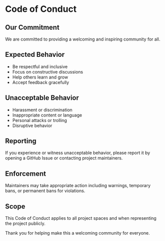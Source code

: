 # Code of Conduct

## Our Commitment

We are committed to providing a welcoming and inspiring community for all.

## Expected Behavior

- Be respectful and inclusive
- Focus on constructive discussions
- Help others learn and grow
- Accept feedback gracefully

## Unacceptable Behavior

- Harassment or discrimination
- Inappropriate content or language
- Personal attacks or trolling
- Disruptive behavior

## Reporting

If you experience or witness unacceptable behavior, please report it by opening a GitHub Issue or contacting project maintainers.

## Enforcement

Maintainers may take appropriate action including warnings, temporary bans, or permanent bans for violations.

## Scope

This Code of Conduct applies to all project spaces and when representing the project publicly.

Thank you for helping make this a welcoming community for everyone.
